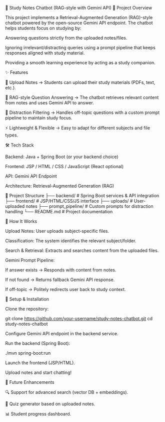 📘 Study Notes Chatbot (RAG-style with Gemini API)
🚀 Project Overview

This project implements a Retrieval-Augmented Generation (RAG)-style chatbot powered by the open-source Gemini API endpoint.
The chatbot helps students focus on studying by:

Answering questions strictly from the uploaded notes/files.

Ignoring irrelevant/distracting queries using a prompt pipeline that keeps responses aligned with study material.

Providing a smooth learning experience by acting as a study companion.

✨ Features

📂 Upload Notes → Students can upload their study materials (PDFs, text, etc.).

🧠 RAG-style Question Answering → The chatbot retrieves relevant content from notes and uses Gemini API to answer.

🎯 Distraction Filtering → Handles off-topic questions with a custom prompt pipeline to maintain study focus.

⚡ Lightweight & Flexible → Easy to adapt for different subjects and file types.

🛠️ Tech Stack

Backend: Java + Spring Boot (or your backend choice)

Frontend: JSP / HTML / CSS / JavaScript (React optional)

API: Gemini API Endpoint

Architecture: Retrieval-Augmented Generation (RAG)

📂 Project Structure
├── backend/            # Spring Boot services & API integration
├── frontend/           # JSP/HTML/CSS/JS interface
├── uploads/            # User-uploaded notes
├── prompt_pipeline/    # Custom prompts for distraction handling
└── README.md           # Project documentation

🔧 How It Works

Upload Notes: User uploads subject-specific files.

Classification: The system identifies the relevant subject/folder.

Search & Retrieval: Extracts and searches content from the uploaded files.

Gemini Prompt Pipeline:

If answer exists → Responds with content from notes.

If not found → Returns fallback Gemini API response.

If off-topic → Politely redirects user back to study context.

🚀 Setup & Installation

Clone the repository:

git clone https://github.com/your-username/study-notes-chatbot.git
cd study-notes-chatbot


Configure Gemini API endpoint in the backend service.

Run the backend (Spring Boot):

./mvn spring-boot:run


Launch the frontend (JSP/HTML).

Upload notes and start chatting!

📌 Future Enhancements

🔍 Support for advanced search (vector DB + embeddings).

📝 Quiz generator based on uploaded notes.

📊 Student progress dashboard.
